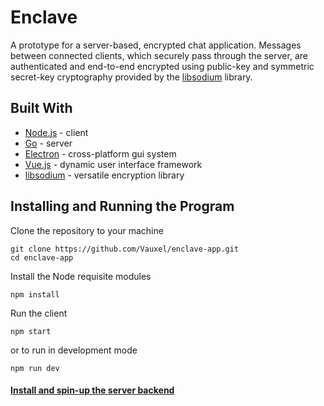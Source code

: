 # Enclave
A prototype for a server-based, encrypted chat application.  Messages between connected clients, which securely pass through the server, are authenticated and end-to-end encrypted using public-key and symmetric secret-key cryptography provided by the [libsodium](https://github.com/jedisct1/libsodium) library.

## Built With
* [Node.js](https://nodejs.org) - client
* [Go](https://golang.org) - server
* [Electron](https://electronjs.org) - cross-platform gui system
* [Vue.js](https://vuejs.org) - dynamic user interface framework
* [libsodium](https://github.com/jedisct1/libsodium) - versatile encryption library

## Installing and Running the Program

Clone the repository to your machine
```
git clone https://github.com/Vauxel/enclave-app.git
cd enclave-app
```

Install the Node requisite modules
```
npm install
```

Run the client
```
npm start
```

or to run in development mode
```
npm run dev
```

#### [Install and spin-up the server backend](https://github.com/Vauxel/enclave-server)
